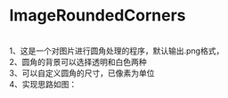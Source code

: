 # ImageRoundedCorners
<br>1、这是一个对图片进行圆角处理的程序，默认输出.png格式，
<br>2、圆角的背景可以选择透明和白色两种
<br>3、可以自定义圆角的尺寸，已像素为单位
<br>4、实现思路如图：
<br>
